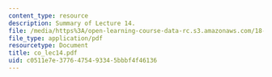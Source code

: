 ```yaml
---
content_type: resource
description: Summary of Lecture 14.
file: /media/https%3A/open-learning-course-data-rc.s3.amazonaws.com/18-997-topics-in-combinatorial-optimization-spring-2004/c0511e7e3776475493345bbbf4f46136_co_lec14.pdf
file_type: application/pdf
resourcetype: Document
title: co_lec14.pdf
uid: c0511e7e-3776-4754-9334-5bbbf4f46136
---
```


